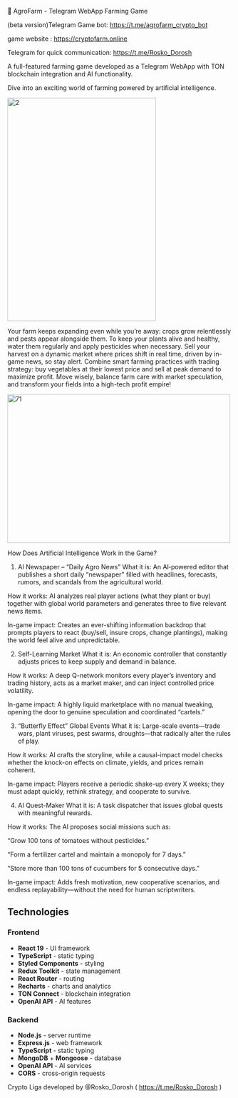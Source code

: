   🌱 AgroFarm - Telegram WebApp Farming Game
  
(beta version)Telegram Game bot: https://t.me/agrofarm_crypto_bot

game website : https://cryptofarm.online

Telegram for quick communication: https://t.me/Rosko_Dorosh

A full-featured farming game developed as a Telegram WebApp with TON blockchain integration and AI functionality.

Dive into an exciting world of farming powered by artificial intelligence.

<img width="333" height="500" alt="2" src="https://github.com/user-attachments/assets/7d00a193-502a-4476-99a6-da4dcc372636" />

Your farm keeps expanding even while you’re away: crops grow relentlessly and pests appear alongside them. To keep your plants alive and healthy, water them regularly and apply pesticides when necessary.
Sell your harvest on a dynamic market where prices shift in real time, driven by in-game news, so stay alert. 
Combine smart farming practices with trading strategy: buy vegetables at their lowest price and sell at peak demand to maximize profit.
Move wisely, balance farm care with market speculation, and transform your fields into a high-tech profit empire!

<img width="500" height="333" alt="71" src="https://github.com/user-attachments/assets/9e4d52be-acef-4f7a-94ed-060fdd564975" />

How Does Artificial Intelligence Work in the Game?

1. AI Newspaper – “Daily Agro News”
What it is: An AI‐powered editor that publishes a short daily “newspaper” filled with headlines, forecasts, rumors, and scandals from the agricultural world.

How it works: AI analyzes real player actions (what they plant or buy) together with global world parameters and generates three to five relevant news items.

In-game impact: Creates an ever-shifting information backdrop that prompts players to react (buy/sell, insure crops, change plantings), making the world feel alive and unpredictable.

2. Self-Learning Market
What it is: An economic controller that constantly adjusts prices to keep supply and demand in balance.

How it works: A deep Q-network monitors every player’s inventory and trading history, acts as a market maker, and can inject controlled price volatility.

In-game impact: A highly liquid marketplace with no manual tweaking, opening the door to genuine speculation and coordinated “cartels.”

3. “Butterfly Effect” Global Events
What it is: Large-scale events—trade wars, plant viruses, pest swarms, droughts—that radically alter the rules of play.

How it works: AI crafts the storyline, while a causal-impact model checks whether the knock-on effects on climate, yields, and prices remain coherent.

In-game impact: Players receive a periodic shake-up every X weeks; they must adapt quickly, rethink strategy, and cooperate to survive.

4. AI Quest-Maker
What it is: A task dispatcher that issues global quests with meaningful rewards.

How it works: The AI proposes social missions such as:

“Grow 100 tons of tomatoes without pesticides.”

“Form a fertilizer cartel and maintain a monopoly for 7 days.”

“Store more than 100 tons of cucumbers for 5 consecutive days.”

In-game impact: Adds fresh motivation, new cooperative scenarios, and endless replayability—without the need for human scriptwriters.

## Technologies

### Frontend
- **React 19** - UI framework
- **TypeScript** - static typing
- **Styled Components** - styling
- **Redux Toolkit** - state management
- **React Router** - routing
- **Recharts** - charts and analytics
- **TON Connect** - blockchain integration
- **OpenAI API** - AI features

### Backend
- **Node.js** - server runtime
- **Express.js** - web framework
- **TypeScript** - static typing
- **MongoDB** + **Mongoose** - database
- **OpenAI API** - AI services
- **CORS** - cross-origin requests

Crypto Liga developed by @Rosko_Dorosh ( https://t.me/Rosko_Dorosh ) 
